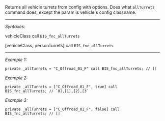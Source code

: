 Returns all vehicle turrets from config with options. Does what `allTurrets` command does, except the param is vehicle's config classname.


---
*Syntaxes:*

vehicleClass call `BIS_fnc_allTurrets`

[vehicleClass, personTurrets] call `BIS_fnc_allTurrets`

---
*Example 1:*

```sqf
private _allTurrets = "C_Offroad_01_F" call BIS_fnc_allTurrets; // []
```

*Example 2:*

```sqf
private _allTurrets = ["C_Offroad_01_F", true] call BIS_fnc_allTurrets; // `0],[1],[2],[3`
```

*Example 3:*

```sqf
private _allTurrets = ["C_Offroad_01_F", false] call BIS_fnc_allTurrets; // []
```